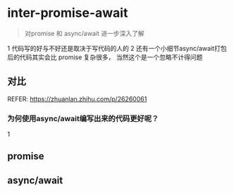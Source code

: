 # inter-promise-await

> 对promise 和 async/await 进一步深入了解

1 代码写的好与不好还是取决于写代码的人的
2 还有一个小细节async/await打包后的代码其实会比 promise 复杂很多， 当然这个是一个忽略不计得问题

## 对比

REFER: https://zhuanlan.zhihu.com/p/26260061

### 为何使用async/await编写出来的代码更好呢？

1

## promise

## async/await